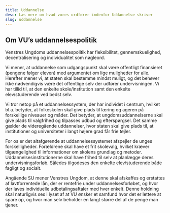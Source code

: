 ```yaml
---
title: Uddannelse
desc: Læs mere om hvad vores ordfører indenfor Uddannelse skriver
slug: uddannelse
---
```


## Om VU’s uddannelsespolitik

Venstres Ungdoms uddannelsespolitik har fleksibilitet, gennemskuelighed, decentralisering og individualitet som nøgleord.

Vi mener, at uddannelse som udgangspunkt skal være offentligt finansieret (pengene følger eleven) med argumentet om lige muligheder for alle. Herefter mener vi, at staten skal bestemme mindst muligt, og det behøver ikke nødvendigvis være det offentlige selv der udfører undervisningen.  Vi har tillid til, at den enkelte skole/institution samt den enkelte elev/studerende ved bedst selv.

Vi tror netop på et uddannelsessystem, der har individet i centrum, hvilket bl.a. betyder, at folkeskolen skal give plads til læring og ageren på forskellige niveauer og måder. Det betyder, at ungdomsuddannelserne skal give plads til valgfrihed og tilpasses udbud og efterspørgsel. Det samme gælder de videregående uddannelser, hvor staten skal give plads til, at institutioner og universiteter i langt højere grad får frie tøjler.

For os er det altafgørende at uddannelsessystemet afspejler de unges forskelligheder. Forældrene skal have et frit skolevalg, hvilket kræver tilgængelighed til informationer om skolens grundlag og metoder. Uddannelsesinstitutionerne skal have frihed til selv at planlægge deres undervisningsforløb. Således tilgodeses den enkelte elev/studerende både fagligt og socialt.

Angående SU mener Venstres Ungdom, at denne skal afskaffes og erstattes af lavtforrentede lån, der er rentefrie under uddannelsesforløbet, og hvor der laves individuelle udbetalingsaftaler med hver enkelt. Denne holdning skal naturligvis ses i lyset af at VU ønsker et samfund hvor det er lettere at spare op, og hvor man selv beholder en langt større del af de penge man tjener.
